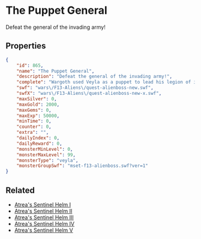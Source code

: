 # The Puppet General

Defeat the general of the invading army!

## Properties

```json
{
    "id": 865,
    "name": "The Puppet General",
    "description": "Defeat the general of the invading army!",
    "complete": "Wargoth used Veyla as a puppet to lead his legion of infernals. You've freed her mind, but will Wargoth eventually enslave all of Lore?",
    "swf": "wars\/F13-Aliens\/quest-alienboss-new.swf",
    "swfX": "wars\/F13-Aliens\/quest-alienboss-new-x.swf",
    "maxSilver": 0,
    "maxGold": 2000,
    "maxGems": 0,
    "maxExp": 50000,
    "minTime": 0,
    "counter": 0,
    "extra": "",
    "dailyIndex": 0,
    "dailyReward": 0,
    "monsterMinLevel": 0,
    "monsterMaxLevel": 99,
    "monsterType": "veyla",
    "monsterGroupSwf": "mset-f13-alienboss.swf?ver=1"
}
```

## Related

- [Atrea's Sentinel Helm I](../items/6574-atrea-s-sentinel-helm-i.md)
- [Atrea's Sentinel Helm II](../items/6575-atrea-s-sentinel-helm-ii.md)
- [Atrea's Sentinel Helm III](../items/6576-atrea-s-sentinel-helm-iii.md)
- [Atrea's Sentinel Helm IV](../items/6577-atrea-s-sentinel-helm-iv.md)
- [Atrea's Sentinel Helm V](../items/21860-atrea-s-sentinel-helm-v.md)

